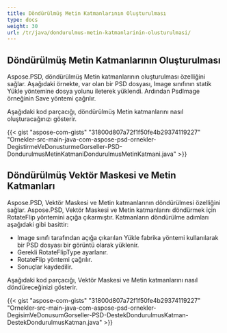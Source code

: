 ```yaml
---
title: Döndürülmüş Metin Katmanlarının Oluşturulması
type: docs
weight: 30
url: /tr/java/dondurulmus-metin-katmanlarinin-olusturulmasi/
---
```


## **Döndürülmüş Metin Katmanlarının Oluşturulması**
Aspose.PSD, döndürülmüş Metin katmanlarının oluşturulması özelliğini sağlar. Aşağıdaki örnekte, var olan bir PSD dosyası, Image sınıfının statik Yükle yöntemine dosya yolunu ileterek yüklendi. Ardından PsdImage örneğinin Save yöntemi çağrılır.

Aşağıdaki kod parçacığı, döndürülmüş Metin katmanlarını nasıl oluşturacağınızı gösterir.

{{< gist "aspose-com-gists" "31800d807a72f1f50fe4b29374119227" "Ornekler-src-main-java-com-aspose-psd-ornekler-DegistirmeVeDonusturmeGorseller-PSD-DondurulmusMetinKatmaniDondurulmusMetinKatmani.java" >}}
## **Döndürülmüş Vektör Maskesi ve Metin Katmanları**
Aspose.PSD, Vektör Maskesi ve Metin katmanlarının döndürülmesi özelliğini sağlar. Aspose.PSD, Vektör Maskesi ve Metin katmanlarını döndürmek için RotateFlip yöntemini açığa çıkarmıştır. Katmanların döndürülme adımları aşağıdaki gibi basittir:

- Image sınıfı tarafından açığa çıkarılan Yükle fabrika yöntemi kullanılarak bir PSD dosyası bir görüntü olarak yüklenir.
- Gerekli RotateFlipType ayarlanır.
- RotateFlip yöntemi çağrılır.
- Sonuçlar kaydedilir.

Aşağıdaki kod parçacığı, Vektör Maskesi ve Metin katmanlarını nasıl döndüreceğinizi gösterir.

{{< gist "aspose-com-gists" "31800d807a72f1f50fe4b29374119227" "Ornekler-src-main-java-com-aspose-psd-ornekler-DegisimVeDonusumGorseller-PSD-DestekDondurulmusKatman-DestekDondurulmusKatman.java" >}}
